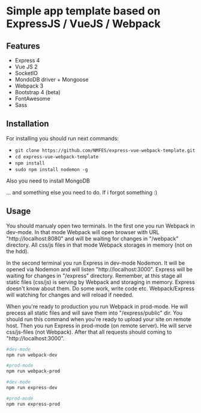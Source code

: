 # Simple app template based on ExpressJS / VueJS / Webpack

## Features
* Express 4
* Vue JS 2
* SocketIO
* MondoDB driver + Mongoose
* Webpack 3
* Bootstrap 4 (beta)
* FontAwesome
* Sass


## Installation

For installing you should run next commands:
* `git clone https://github.com/NMFES/express-vue-webpack-template.git`
* `cd express-vue-webpack-template`
* `npm install`
* `sudo npm install nodemon -g`

Also you need to install MongoDB

... and something else you need to do. If i forgot something :)


## Usage

You should manualy open two terminals. In the first one you run Webpack in dev-mode. In that mode Webpack will open browser with URL "http://localhost:8080" and will be waiting for changes in "/webpack" directory. All css/js files in that mode Webpack storages in memory (not on the hdd). 

In the second terminal you run Express in dev-mode Nodemon. It will be opened via Nodemon and will listen "http://localhost:3000". Express will be waiting for changes in "/express" directory. Remember, at this stage all static files (css/js) is serving by Webpack and storaging in memory. Express doesn't know about them. Do some work, write code etc. Webpack/Express will watching for changes and will reload if needed.

When you're ready to production you run Webpack in prod-mode. He will precess all static files and will save them into "/express/public" dir. You should run this command when you're ready to upload your site on remote host. Then you run Express in prod-mode (on remote server). He will serve css/js-files (not Webpack). After that all requests should coming to "http://localhost:3000".

``` bash
#dev-mode
npm run webpack-dev

#prod-mode
npm run webpack-prod

#dev-mode
npm run express-dev

#prod-mode
npm run express-prod
```
